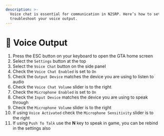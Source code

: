 ```yaml
---
description: >-
  Voice chat is essential for communication in N2SRP. Here’s how to set up and
  troubleshoot your voice output.
---
```


# 🎤 Voice Output

1. Press the ESC button on your keyboard to open the GTA home screen
2. Select the `Settings` button at the top
3. Select the `Voice Chat` button on the side panel
4. Check the `Voice Chat Enabled` is set to `On`
5. Check the `Output Device` matches the device you are using to listen to audio
6. Check the `Voice Chat Volume` slider is to the right
7. Check the `Microphone Enabled` is set to `On`
8. Check the `Input Device` matches the device you are using to speak through
9. Check the `Microphone Volume` slider is to the right
10. If using `Voice Activated` check the `Microphone Sensitivity` slider is to the right
11. If using `Push To Talk` use the **N** key to speak in game, you can be rebind in the settings also
